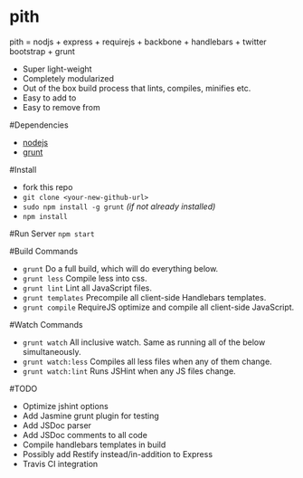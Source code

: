 pith
====

pith = nodjs + express + requirejs + backbone + handlebars + twitter bootstrap + grunt

- Super light-weight
- Completely modularized
- Out of the box build process that lints, compiles, minifies etc.
- Easy to add to
- Easy to remove from

#Dependencies
- [nodejs](http://nodejs.org)
- [grunt](http://gruntjs.com)

#Install
- fork this repo
- `git clone <your-new-github-url>`
- `sudo npm install -g grunt` *(if not already installed)*
- `npm install`

#Run Server
`npm start`

#Build Commands
- `grunt` Do a full build, which will do everything below.
- `grunt less` Compile less into css.
- `grunt lint` Lint all JavaScript files.
- `grunt templates` Precompile all client-side Handlebars templates.
- `grunt compile` RequireJS optimize and compile all client-side JavaScript.

#Watch Commands
- `grunt watch` All inclusive watch. Same as running all of the below
  simultaneously.
- `grunt watch:less` Compiles all less files when any of them change.
- `grunt watch:lint` Runs JSHint when any JS files change.

#TODO
- Optimize jshint options
- Add Jasmine grunt plugin for testing
- Add JSDoc parser
- Add JSDoc comments to all code
- Compile handlebars templates in build
- Possibly add Restify instead/in-addition to Express
- Travis CI integration
